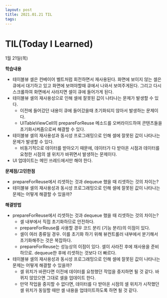 ```yaml
---
layout: post
title: 2021.01.21 TIL
tags:
---
```

# TIL(Today I Learned)

1월 21일(목)

**학습내용**

- 테이블뷰 셀은 컨베이어 벨트처럼 회전하면서 재사용된다. 화면에 보이지 않는 셀은 큐에서 대기하고 있고 화면에 보여야할때 큐에서 나와서 보여주게된다. 그리고 다시 스크롤하여 화면에서 사라지면 셀이 큐에 들어가게 된다.
- 테이블뷰 셀의 재사용성으로 인해 셀에 잘못된 값이 나타나는 문제가 발생할 수 있다.
    - 이전에 들어갔던 내용이 큐에 들어갔을때 초기화되지 않아서 발생하는 문제이다.
    - UITableViewCell의 prepareForReuse 메소드를 오버라이드하여 콘텐츠들을 초기화시켜줌으로써 해결할 수 있다.
- 테이블뷰 셀의 재사용성과 동시성 프로그래밍으로 인해 셀에 잘못된 값이 나타나는 문제가 발생할 수 있다.
    - 비동기적으로 데이터를 받아오기 때문에, 데이터가 다 받아온 시점과 데이터를 요청한 시점의 셀 위치가 바뀌면서 발생하는 문제이다.
- UI 업데이트는 메인 쓰레드에서만 해야 한다.

**문제점/고민한점**

- prepareForReuse에서 리셋하는 것과 dequeue 했을 때 리셋하는 것의 차이는?
- 테이블뷰 셀의 재사용성과 동시성 프로그래밍으로 인해 셀에 잘못된 값이 나타나는 문제는 어떻게 해결할 수 있을까?

**해결방법**

- prepareForReuse에서 리셋하는 것과 dequeue 했을 때 리셋하는 것의 차이는?
    - 셀 내부에서 직접 초기화하므로 안전하다.
    - prepareForReuse를 사용할 경우 코드 분리 (기능 분리)의 이점이 있다.
    - 셀이 여러 종류일 경우. 이를 초기화 하기 위해 뷰컨트롤러 내부에서 분기해서 초기화해주는 것은 복잡하다.
    - prepareForReuse는 성능상의 이점이 있다. 셀이 사라진 후에 재사용을 준비하므로. dequeue한 후에 리셋하는 것보다 더 빠르다.
- 테이블뷰 셀의 재사용성과 동시성 프로그래밍으로 인해 셀에 잘못된 값이 나타나는 문제는 어떻게 해결할 수 있을까?
    - 셀 위치가 바뀐다면 이전에 데이터를 요청했던 작업을 중지하면 될 것 같다. 바뀌지 않았으면 그대로 셀을 업데이트 한다.
    - 만약 작업을 중지할 수 없다면, 데이터를 다 받아온 시점의 셀 위치가 시작했던 셀 위치가 동일할 때만 셀 내용을 업데이트하도록 하면 될 것 같다.
